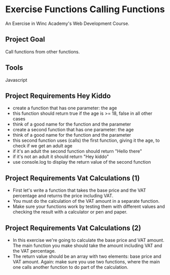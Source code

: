 # Exercise Functions Calling Functions
An Exercise in Winc Academy's Web Development Course.

## Project Goal
Call functions from other functions.

## Tools
Javascript

## Project Requirements Hey Kiddo
* create a function that has one parameter: the age
* this function should return true if the age is >= 18, false in all other cases
* think of a good name for the function and the parameter
* create a second function that has one parameter: the age
* think of a good name for the function and the parameter
* this second function uses (calls) the first function, giving it the age, to check if we get an adult age
* if it's an adult the second function should return "Hello there"
* if it's not an adult it should return "Hey kiddo"
* use console.log to display the return value of the second function


## Project Requirements Vat Calculations (1)
* First let's write a function that takes the base price and the VAT percentage and returns the price including VAT. 
* You must do the calculation of the VAT amount in a separate function.
* Make sure your functions work by testing them with different values and checking the result with a calculator or pen and paper.

## Project Requirements Vat Calculations (2)
* In this exercise we're going to calculate the base price and VAT amount. The main function you make should take the amount including VAT and the VAT percentage. 
* The return value should be an array with two elements: base price and VAT amount. Again: make sure you use two functions, where the main one calls another function to do part of the calculation.
